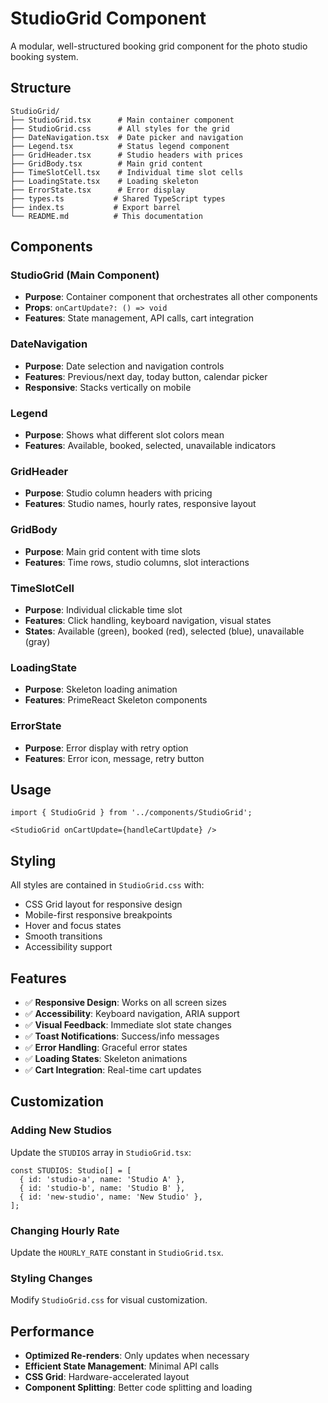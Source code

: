 # StudioGrid Component

A modular, well-structured booking grid component for the photo studio booking system.

## Structure

```
StudioGrid/
├── StudioGrid.tsx      # Main container component
├── StudioGrid.css      # All styles for the grid
├── DateNavigation.tsx  # Date picker and navigation
├── Legend.tsx          # Status legend component
├── GridHeader.tsx      # Studio headers with prices
├── GridBody.tsx        # Main grid content
├── TimeSlotCell.tsx    # Individual time slot cells
├── LoadingState.tsx    # Loading skeleton
├── ErrorState.tsx      # Error display
├── types.ts           # Shared TypeScript types
├── index.ts           # Export barrel
└── README.md          # This documentation
```

## Components

### StudioGrid (Main Component)
- **Purpose**: Container component that orchestrates all other components
- **Props**: `onCartUpdate?: () => void`
- **Features**: State management, API calls, cart integration

### DateNavigation
- **Purpose**: Date selection and navigation controls
- **Features**: Previous/next day, today button, calendar picker
- **Responsive**: Stacks vertically on mobile

### Legend
- **Purpose**: Shows what different slot colors mean
- **Features**: Available, booked, selected, unavailable indicators

### GridHeader
- **Purpose**: Studio column headers with pricing
- **Features**: Studio names, hourly rates, responsive layout

### GridBody
- **Purpose**: Main grid content with time slots
- **Features**: Time rows, studio columns, slot interactions

### TimeSlotCell
- **Purpose**: Individual clickable time slot
- **Features**: Click handling, keyboard navigation, visual states
- **States**: Available (green), booked (red), selected (blue), unavailable (gray)

### LoadingState
- **Purpose**: Skeleton loading animation
- **Features**: PrimeReact Skeleton components

### ErrorState
- **Purpose**: Error display with retry option
- **Features**: Error icon, message, retry button

## Usage

```tsx
import { StudioGrid } from '../components/StudioGrid';

<StudioGrid onCartUpdate={handleCartUpdate} />
```

## Styling

All styles are contained in `StudioGrid.css` with:
- CSS Grid layout for responsive design
- Mobile-first responsive breakpoints
- Hover and focus states
- Smooth transitions
- Accessibility support

## Features

- ✅ **Responsive Design**: Works on all screen sizes
- ✅ **Accessibility**: Keyboard navigation, ARIA support
- ✅ **Visual Feedback**: Immediate slot state changes
- ✅ **Toast Notifications**: Success/info messages
- ✅ **Error Handling**: Graceful error states
- ✅ **Loading States**: Skeleton animations
- ✅ **Cart Integration**: Real-time cart updates

## Customization

### Adding New Studios
Update the `STUDIOS` array in `StudioGrid.tsx`:

```tsx
const STUDIOS: Studio[] = [
  { id: 'studio-a', name: 'Studio A' },
  { id: 'studio-b', name: 'Studio B' },
  { id: 'new-studio', name: 'New Studio' },
];
```

### Changing Hourly Rate
Update the `HOURLY_RATE` constant in `StudioGrid.tsx`.

### Styling Changes
Modify `StudioGrid.css` for visual customization.

## Performance

- **Optimized Re-renders**: Only updates when necessary
- **Efficient State Management**: Minimal API calls
- **CSS Grid**: Hardware-accelerated layout
- **Component Splitting**: Better code splitting and loading








